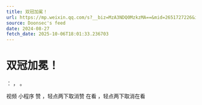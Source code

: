 ```yaml
---
title: 双冠加冕！
url: https://mp.weixin.qq.com/s?__biz=MzA3NDQ0MzkzMA==&mid=2651727226&idx=1&sn=541ad37c92b1a696dcb234b087169b77
source: Doonsec's feed
date: 2024-08-27
fetch_date: 2025-10-06T18:01:33.236703
---
```


# 双冠加冕！

：
，
。

视频
小程序
赞
，轻点两下取消赞
在看
，轻点两下取消在看